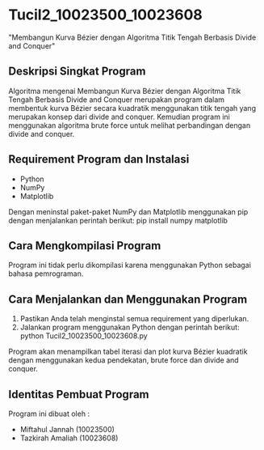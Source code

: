 # Tucil2_10023500_10023608

"Membangun Kurva Bézier dengan Algoritma 
Titik Tengah Berbasis Divide and Conquer"

## Deskripsi Singkat Program

Algoritma mengenai Membangun Kurva Bézier dengan Algoritma Titik Tengah Berbasis Divide and Conquer merupakan program dalam membentuk kurva Bézier secara kuadratik menggunakan titik tengah yang merupakan konsep dari divide and conquer. Kemudian program ini menggunakan algoritma brute force untuk melihat perbandingan dengan divide and conquer.

## Requirement Program dan Instalasi

- Python
- NumPy
- Matplotlib

Dengan meninstal paket-paket NumPy dan Matplotlib menggunakan pip dengan menjalankan perintah berikut:
pip install numpy matplotlib

## Cara Mengkompilasi Program

Program ini tidak perlu dikompilasi karena menggunakan Python sebagai bahasa pemrograman.

## Cara Menjalankan dan Menggunakan Program

1. Pastikan Anda telah menginstal semua requirement yang diperlukan.
2. Jalankan program menggunakan Python dengan perintah berikut:
python Tucil2_10023500_10023608.py

Program akan menampilkan tabel iterasi dan plot kurva Bézier kuadratik dengan menggunakan kedua pendekatan, brute force dan divide and conquer.

## Identitas Pembuat Program

Program ini dibuat oleh :
- Miftahul Jannah (10023500)
- Tazkirah Amaliah (10023608)
